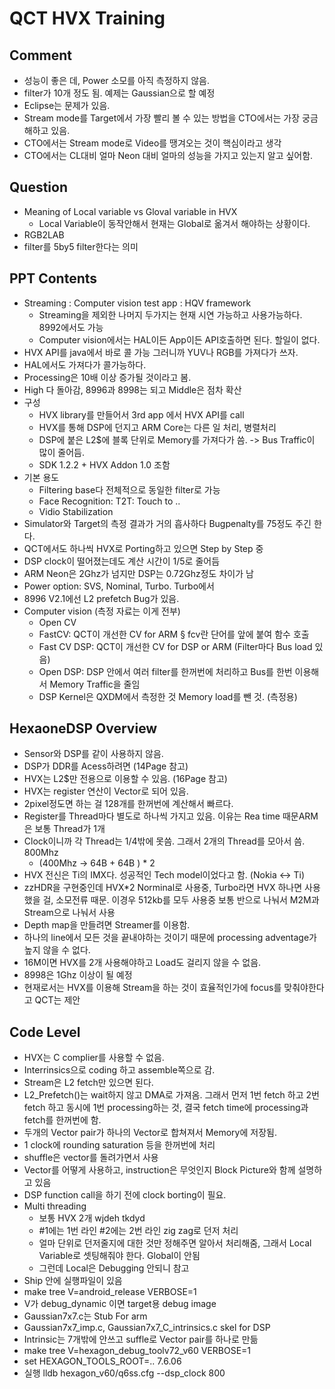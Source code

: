# QCT HVX Training
## Comment
* 성능이 좋은 데, Power 소모를 아직 측정하지 않음.
* filter가 10개 정도 됨. 예제는 Gaussian으로 할 예정
* Eclipse는 문제가 있음.
* Stream mode를 Target에서 가장 빨리 볼 수 있는 방법을 CTO에서는 가장 궁금해하고 있음.
* CTO에서는 Stream mode로 Video를 땡겨오는 것이 핵심이라고 생각
* CTO에서는 CL대비 얼마 Neon 대비 얼마의 성능을 가지고 있는지 알고 싶어함.
## Question
* Meaning of Local variable vs Gloval variable in HVX
	* Local Variable이 동작안해서 현재는 Global로 옮겨서 해야하는 상황이다.
* RGB2LAB
* filter를 5by5 filter한다는 의미
## PPT Contents
* Streaming : Computer vision test app : HQV framework
	* Streaming을 제외한 나머지 두가지는 현재 시연 가능하고 사용가능하다. 8992에서도 가능
	* Computer vision에서는 HAL이든 App이든 API호출하면 된다. 할일이 없다.
* HVX API를 java에서 바로 콜 가능 그러니까 YUV나 RGB를 가져다가 쓰자.
* HAL에서도 가져다가 콜가능하다.
* Processing은 10배 이상 증가될 것이라고 봄.
* High 다 돌아감, 8996과 8998는 되고 Middle은 점차 확산 
* 구성
	* HVX library를 만들어서 3rd app 에서 HVX API를 call
	* HVX를 통해 DSP에 던지고 ARM Core는 다른 일 처리, 병렬처리
	* DSP에 붙은 L2$에 블록 단위로 Memory를 가져다가 씀. -> Bus Traffic이 많이 줄어듬.  
	* SDK 1.2.2 + HVX Addon 1.0 조함
* 기본 용도
	* Filtering base다 전체적으로 동일한 filter로 가능
	* Face Recognition: T2T: Touch to .. 
	* Vidio Stabilization
* Simulator와 Target의 측정 결과가 거의 흡사하다 Bugpenalty를 75정도 주긴 한다.
* QCT에서도 하나씩 HVX로 Porting하고 있으면 Step by Step 중
* DSP clock이 떨어졌는데도 계산 시간이 1/5로 줄어듬
* ARM Neon은 2Ghz가 넘지만 DSP는 0.72Ghz정도 차이가 남 
* Power option: SVS, Nominal, Turbo. Turbo에서 
* 8996 V2.1에선 L2 prefetch Bug가 있음.
* Computer vision (측정 자료는 이게 전부)
	* Open CV
	* FastCV: QCT이 개선한 CV for ARM
			§ fcv란 단어를 앞에 붙여 함수 호출
	* Fast CV DSP: QCT이 개선한 CV for DSP or ARM (Filter마다 Bus load 있음) 
	* Open DSP: DSP 안에서 여러 filter를 한꺼번에 처리하고 Bus를 한번 이용해서 Memory Traffic을 줄임
	* DSP Kernel은 QXDM에서 측정한 것 Memory load를 뺀 것. (측정용)

## HexaoneDSP  Overview
* Sensor와 DSP를 같이 사용하지 않음.
* DSP가 DDR를 Acess하려면 (14Page 참고)
* HVX는 L2$만 전용으로 이용할 수 있음. (16Page 참고)
* HVX는 register 연산이 Vector로 되어 있음.
* 2pixel정도면 하는 걸 128개를 한꺼번에 계산해서 빠르다.
* Register를 Thread마다 별도로 하나씩 가지고 있음. 이유는 Rea time 때문ARM은 보통 Thread가 1개
* Clock이니까 각 Thread는 1/4밖에 못씀. 그래서 2개의 Thread를 모아서 씀. 800Mhz
	* (400Mhz -> 64B + 64B ) * 2
* HVX 전신은 Ti의 IMX다. 성공적인 Tech model이었다고 함. (Nokia <-> Ti)
* zzHDR을 구현중인데 HVX*2 Norminal로 사용중, Turbo라면 HVX 하나면 사용했을 걸, 소모전류 때문. 이경우 512kb를 모두 사용중 보통 반으로 나눠서 M2M과 Stream으로 나눠서 사용 
* Depth map을 만들려면 Streamer를 이용함.
* 하나의 line에서 모든 것을 끝내야하는 것이기 때문에 processing adventage가 높지 않을 수 없다.
* 16M이면 HVX를 2개 사용해야하고 Load도 걸리지 않을 수 없음. 
* 8998은 1Ghz 이상이 될 예정
* 현재로서는 HVX를 이용해 Stream을 하는 것이 효율적인가에 focus를 맞춰야한다고 QCT는 제안 

## Code Level
* HVX는 C complier를 사용할 수 없음.
* Interrinsics으로 coding 하고 assemble쪽으로 감.
* Stream은 L2 fetch만 있으면 된다. 
* L2_Prefetch()는 wait하지 않고 DMA로 가져옴. 그래서 먼저 1번 fetch 하고 2번 fetch 하고 동시에 1번 processing하는 것, 결국 fetch time에 processing과 fetch를 한꺼번에 함.
* 두개의 Vector pair가 하나의 Vector로 합쳐져서 Memory에 저장됨.
* 1 clock에 rounding saturation 등을 한꺼번에 처리
* shuffle은 vector를 돌려가면서 사용 
* Vector를 어떻게 사용하고, instruction은 무엇인지 Block Picture와 함께 설명하고 있음
* DSP function call을 하기 전에 clock borting이 필요.
* Multi threading
	* 보통 HVX 2개 wjdeh tkdyd
	* #1에는 1번 라인 #2에는 2번 라인 zig zag로 던저 처리
	* 얼마 단위로 던저줄지에 대한 것만 정해주면 알아서 처리해줌, 그래서 Local Variable로 셋팅해줘야 한다. Global이 안됨
	* 그런데 Local은 Debugging 안되니 참고
* Ship 안에 실행파일이 있음
* make tree V=android_release VERBOSE=1
* V가 debug_dynamic 이면 target용 debug image
* Gaussian7x7.c는 Stub For arm
* Gaussian7x7_imp.c, Gaussian7x7_C_intrinsics.c skel for DSP
* Intrinsic는 7개밖에 안쓰고 suffle로 Vector pair를 하나로 만듦
* make tree V=hexagon_debug_toolv72_v60 VERBOSE=1
* set HEXAGON_TOOLS_ROOT=.. 7.6.06
* 실행 lldb hexagon_v60/q6ss.cfg --dsp_clock 800
